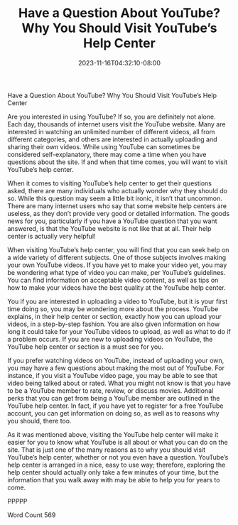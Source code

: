 ﻿---
title: "Have a Question About YouTube?  Why You Should Visit YouTube’s Help Center"
date: 2023-11-16T04:32:10-08:00
description: "YouTube Tips for Web Success"
featured_image: "/images/YouTube.jpg"
tags: ["YouTube"]
---

Have a Question About YouTube?  Why You Should Visit YouTube’s Help Center

Are you interested in using YouTube?  If so, you are definitely not alone. Each day, thousands of internet users visit the YouTube website.  Many are interested in watching an unlimited number of different videos, all from different categories, and others are interested in actually uploading and sharing their own videos.  While using YouTube can sometimes be considered self-explanatory, there may come a time when you have questions about the site.  If and when that time comes, you will want to visit YouTube’s help center.

When it comes to visiting YouTube’s help center to get their questions asked, there are many individuals who actually wonder why they should do so. While this question may seem a little bit ironic, it isn’t that uncommon. There are many internet users who say that some website help centers are useless, as they don’t provide very good or detailed information. The goods news for you, particularly if you have a YouTube question that you want answered, is that the YouTube website is not like that at all.  Their help center is actually very helpful!  

When visiting YouTube’s help center, you will find that you can seek help on a wide variety of different subjects.  One of those subjects involves making your own YouTube videos.  If you have yet to make your video yet, you may be wondering what type of video you can make, per YouTube’s guidelines. You can find information on acceptable video content, as well as tips on how to make your videos have the best quality at the YouTube help center.

You if you are interested in uploading a video to YouTube, but it is your first time doing so, you may be wondering more about the process. YouTube explains, in their help center or section, exactly how you can upload your videos, in a step-by-step fashion. You are also given information on how long it could take for your YouTube videos to upload, as well as what to do if a problem occurs.  If you are new to uploading videos on YouTube, the YouTube help center or section is a must see for you.

If you prefer watching videos on YouTube, instead of uploading your own, you may have a few questions about making the most out of YouTube.  For instance, if you visit a YouTube video page, you may be able to see that video being talked about or rated. What you might not know is that you have to be a YouTube member to rate, review, or discuss movies.  Additional perks that you can get from being a YouTube member are outlined in the YouTube help center. In fact, if you have yet to register for a free YouTube account, you can get information on doing so, as well as to reasons why you should, there too.

As it was mentioned above, visiting the YouTube help center will make it easier for you to know what YouTube is all about or what you can do on the site.  That is just one of the many reasons as to why you should visit YouTube’s help center, whether or not you even have a question.  YouTube’s help center is arranged in a nice, easy to use way; therefore, exploring the help center should actually only take a few minutes of your time, but the information that you walk away with may be able to help you for years to come.

PPPPP

Word Count 569



